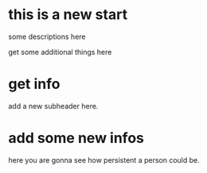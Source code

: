 # this is a new start


some descriptions here

get some additional things here


# get info

add a new subheader here.

# add some new infos

here you are gonna see how persistent a person could be.